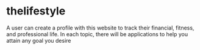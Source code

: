 # thelifestyle
A user can create a profile with this website to track their financial, fitness, and professional life. In each topic, there will be applications to help you attain any goal you desire
